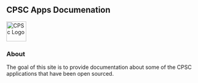 
## CPSC Apps Documenation  

 <img src="https://www.cpsc.gov/sites/all/themes/cpsc/images/logo.png" alt="CPSc Logo" width=52 height=52> 
 
### About
 
The goal of this site is to provide documentation about some of the CPSC applications that have been open sourced.



